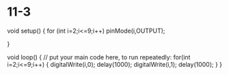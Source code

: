 # 11-3
void setup() {
  for (int i=2;i<=9;i++)
    pinMode(i,OUTPUT);

}

void loop() {
  // put your main code here, to run repeatedly:
  for(int i=2;i<=9;i++)
    {
      digitalWrite(i,0);
      delay(1000);
      digitalWrite(i,1);
      delay(1000);
    }
}
